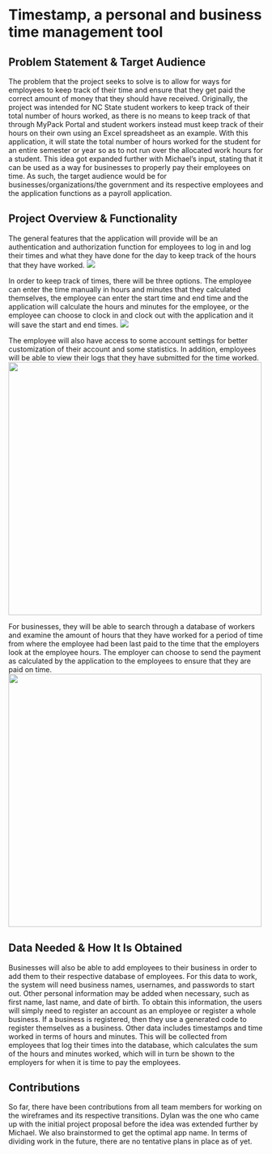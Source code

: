 # Timestamp, a personal and business time management tool

## Problem Statement & Target Audience

The problem that the project seeks to solve is to allow for ways for employees to keep track of their time and ensure that they get paid the correct amount of money that they should have received. Originally, the project was intended for NC State student workers to keep track of their total number of hours worked, as there is no means to keep track of that through MyPack Portal and student workers instead must keep track of their hours on their own using an Excel spreadsheet as an example. With this application, it will state the total number of hours worked for the student for an entire semester or year so as to not run over the allocated work hours for a student. This idea got expanded further with Michael’s input, stating that it can be used as a way for businesses to properly pay their employees on time. As such, the target audience would be for businesses/organizations/the government and its respective employees and the application functions as a payroll application.

## Project Overview & Functionality
The general features that the application will provide will be an authentication and authorization function for employees to log in and log their times and what they have done for the day to keep track of the hours that they have worked. 
![](https://github.ncsu.edu/engr-csc342/csc342-2023Fall-GroupX/blob/main/Proposal/Wireframes/splash_login_signin.png)

In order to keep track of times, there will be three options. The employee can enter the time manually in hours and minutes that they calculated themselves, the employee can enter the start time and end time and the application will calculate the hours and minutes for the employee, or the employee can choose to clock in and clock out with the application and it will save the start and end times. 
![](https://github.ncsu.edu/engr-csc342/csc342-2023Fall-GroupX/blob/main/Proposal/Wireframes/timestamp_employee_hours.png)

The employee will also have access to some account settings for better customization of their account and some statistics. In addition, employees will be able to view their logs that they have submitted for the time worked.
<img src="https://github.ncsu.edu/engr-csc342/csc342-2023Fall-GroupX/blob/main/Proposal/Wireframes/timestamp_logs_settings.png" height=500>

For businesses, they will be able to search through a database of workers and examine the amount of hours that they have worked for a period of time from where the employee had been last paid to the time that the employers look at the employee hours. The employer can choose to send the payment as calculated by the application to the employees to ensure that they are paid on time. 
<img src="https://github.ncsu.edu/engr-csc342/csc342-2023Fall-GroupX/blob/main/Proposal/Wireframes/timestamp_business.png" height=500>

## Data Needed & How It Is Obtained
Businesses will also be able to add employees to their business in order to add them to their respective database of employees. For this data to work, the system will need business names, usernames, and passwords to start out. Other personal information may be added when necessary, such as first name, last name, and date of birth. To obtain this information, the users will simply need to register an account as an employee or register a whole business. If a business is registered, then they use a generated code to register themselves as a business. Other data includes timestamps and time worked in terms of hours and minutes. This will be collected from employees that log their times into the database, which calculates the sum of the hours and minutes worked, which will in turn be shown to the employers for when it is time to pay the employees.

## Contributions
So far, there have been contributions from all team members for working on the wireframes and its respective transitions. Dylan was the one who came up with the initial project proposal before the idea was extended further by Michael. We also brainstormed to get the optimal app name. In terms of dividing work in the future, there are no tentative plans in place as of yet.
